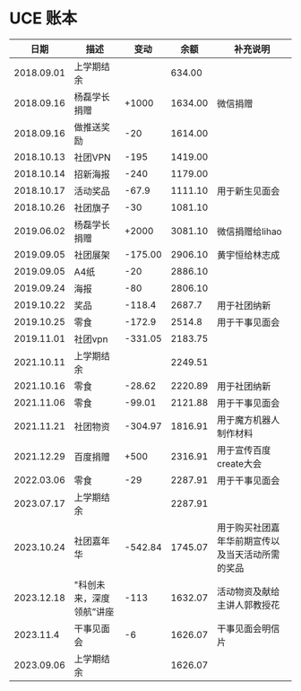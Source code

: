 # UCE 账本

| 日期 | 描述 | 变动 | 余额 | 补充说明 | 
| ---  | --- | --- | --- | --- |
| 2018.09.01 | 上学期结余 |  | 634.00 |
| 2018.09.16 | 杨磊学长捐赠 | +1000 | 1634.00 | 微信捐赠 |
| 2018.09.16 | 做推送奖励 | -20 | 1614.00 |
| 2018.10.13 | 社团VPN | -195 | 1419.00 |
| 2018.10.14 | 招新海报 | -240 | 1179.00 |
| 2018.10.17 | 活动奖品 | -67.9 | 1111.10 | 用于新生见面会 |
| 2018.10.26 | 社团旗子 | -30 | 1081.10 |
| 2019.06.02 | 杨磊学长捐赠 | +2000 | 3081.10 | 微信捐赠给lihao | 
| 2019.09.05 | 社团展架 | -175.00 |  2906.10 | 黄宇恒给林志成 | 
| 2019.09.05 | A4纸 | -20 | 2886.10 |
| 2019.09.24 | 海报 | -80 | 2806.10 |
| 2019.10.22 | 奖品 | -118.4 | 2687.7 | 用于社团纳新 |
| 2019.10.25 | 零食 | -172.9 | 2514.8 | 用于干事见面会 |
| 2019.11.01 | 社团vpn |-331.05 | 2183.75 |
| 2021.10.11 | 上学期结余 |  | 2249.51 |
| 2021.10.16 | 零食 | -28.62 | 2220.89 | 用于社团纳新 |
| 2021.11.06 | 零食 | -99.01 | 2121.88 | 用于干事见面会 |
| 2021.11.21 | 社团物资 | -304.97 | 1816.91 | 用于魔方机器人制作材料 |
| 2021.12.29 | 百度捐赠 | +500 | 2316.91 | 用于宣传百度create大会 |
| 2022.03.06 | 零食 | -29 | 2287.91 | 用于干事见面会 |
| 2023.07.17 | 上学期结余 |  | 2287.91 |
| 2023.10.24 | 社团嘉年华 | -542.84 | 1745.07 | 用于购买社团嘉年华前期宣传以及当天活动所需的奖品 |
| 2023.12.18 | "科创未来，深度领航”讲座| -113 | 1632.07 | 活动物资及献给主讲人郭教授花 |
| 2023.11.4 |干事见面会| -6 | 1626.07 | 干事见面会明信片 |
| 2023.09.06 | 上学期结余 |  | 1626.07 |
